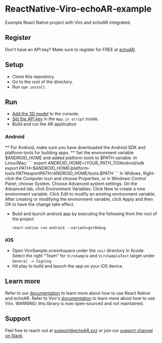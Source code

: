 # ReactNative-Viro-echoAR-example
Example React Native project with Viro and echoAR integrated.

## Register
Don't have an API key? Make sure to register for FREE at [echoAR](https://console.echoar.xyz/#/auth/register).

## Setup
* Clone this repository.
* Go to the root of the directory.
* Run `npm install`.

## Run
* [Add the 3D model](https://docs.echoar.xyz/quickstart/add-a-3d-model) to the console.
* [Set the API key](https://docs.echoar.xyz/react-native/) in the `App.js script` inside.
* Build and run the AR application
### Android
** For Android, make sure you have downloaded the Android SDK and platform-tools for building apps.
** Set the environment variable $ANDROID_HOME and added platform-tools to $PATH variable. In Linux/Mac:
    ```
    export ANDROID_HOME=/YOUR_PATH_TO/Android/sdk
    export PATH=$ANDROID_HOME/platform-tools:$PATH
    export PATH=$ANDROID_HOME/tools:$PATH
    ```
In Widows, Right-click the Computer icon and choose Properties, or in Windows Control Panel, choose System. Choose Advanced system settings. On the Advanced tab, click Environment Variables. Click New to create a new environment variable. Click Edit to modify an existing environment variable. After creating or modifying the environment variable, click Apply and then OK to have the change take effect.
* Build and launch android app by executing the following from the root of the project
    ```
    react-native run-android --variant=gvrDebug
    ```
### iOS
* Open ViroSample.xcworkspace under the `ios/` directory in Xcode. Select the right "Team" for `ViroSample` and `ViroSampleTest` target under `General -> Signing`
* Hit play to build and launch the app on your iOS device.
    
## Learn more
Refer to our [documentation](https://docs.echoar.xyz/react-native/) to learn more about how to use React Native and echoAR.
Refer to Viro's [documentation](https://docs.viromedia.com/docs/) to learn more about how to use Viro. WARNING: this library is now open-sourced and not maintained.

## Support
Feel free to reach out at [support@echoAR.xyz](mailto:support@echoAR.xyz) or join our [support channel on Slack](https://join.slack.com/t/echoar/shared_invite/enQtNTg4NjI5NjM3OTc1LWU1M2M2MTNlNTM3NGY1YTUxYmY3ZDNjNTc3YjA5M2QyNGZiOTgzMjVmZWZmZmFjNGJjYTcxZjhhNzk3YjNhNjE).
